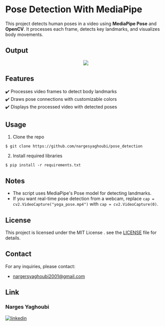 # Pose Detection With MediaPipe

This project detects human poses in a  video using **MediaPipe Pose** and **OpenCV**. It processes each frame, detects key landmarks, and visualizes body movements.
## Output

<p align="center">
  <img src="https://github.com/nargesyaghoubi/pose_detection/blob/main/video/pose.gif" />
</p>


 ## Features
✔️ Processes video frames to detect body landmarks  
✔️ Draws pose connections with customizable colors  
✔️ Displays the processed video with detected poses  

## Usage
1. Clone the repo
```
$ git clone https://github.com/nargesyaghoubi/pose_detection
```

2. Install required libraries
```
$ pip install -r requirements.txt
```



## Notes

- The script uses MediaPipe's Pose model for detecting landmarks.
- If you want real-time pose detection from a webcam, replace ``` cap = cv2.VideoCapture("yoga_pose.mp4") ``` with ``` cap = cv2.VideoCapture(0) ```.


## License  
This project is licensed under the MIT License . see the [LICENSE](LICENSE) file for details.

## Contact
For any inquiries, please contact:
- nargersyaghoubi2001@gmail.com
## Link
### Narges Yaghoubi
[![linkedin](https://img.shields.io/badge/linkedin-0A66C2?style=for-the-badge&logo=linkedin&logoColor=white)](https://www.linkedin.com/in/narges-yaghoubi-656a28243/)
